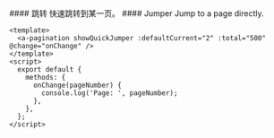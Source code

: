 <cn>
#### 跳转
快速跳转到某一页。
</cn>

<us>
#### Jumper
Jump to a page directly.
</us>

```tpl
<template>
  <a-pagination showQuickJumper :defaultCurrent="2" :total="500" @change="onChange" />
</template>
<script>
  export default {
    methods: {
      onChange(pageNumber) {
        console.log('Page: ', pageNumber);
      },
    },
  };
</script>
```
